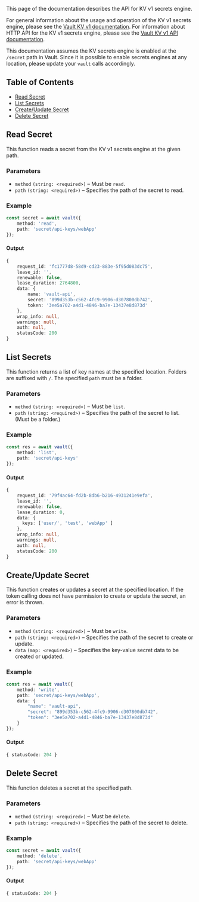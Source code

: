 This page of the documentation describes the API for KV v1 secrets engine.

For general information about the usage and operation of the KV v1 secrets engine, please see the [Vault KV v1 documentation](https://www.vaultproject.io/docs/secrets/kv/kv-v1). For information about HTTP API for the KV v1 secrets engine, please see the [Vault KV v1 API documentation](https://www.vaultproject.io/api-docs/secret/kv/kv-v1).

This documentation assumes the KV secrets engine is enabled at the `/secret` path in Vault. Since it is possible to enable secrets engines at any location, please update your `vault` calls accordingly.

## Table of Contents
- [Read Secret](#read-secret)
- [List Secrets](#list-secrets)
- [Create/Update Secret](#create-update-secret)
- [Delete Secret](#delete-secret)

## Read Secret
This function reads a secret from the KV v1 secrets engine at the given path.

### Parameters
- `method` `(string: <required>)` – Must be `read`.
- `path` `(string: <required>)` – Specifies the path of the secret to read.

### Example
```ts
const secret = await vault({
    method: 'read',
    path: 'secret/api-keys/webApp'
});
```

#### Output
```ts
{
    request_id: 'fc1777d8-58d9-cd23-883e-5f95d083dc75',
    lease_id: '',
    renewable: false,
    lease_duration: 2764800,
    data: {
        name: 'vault-api',
        secret: '899d353b-c562-4fc9-9906-d307800db742',
        token: '3ee5a702-a4d1-4846-ba7e-13437e8d873d'
    },
    wrap_info: null,
    warnings: null,
    auth: null,
    statusCode: 200
}
```

## List Secrets
This function returns a list of key names at the specified location. Folders are suffixed with `/`. The specified `path` must be a folder.

### Parameters
- `method` `(string: <required>)` – Must be `list`.
- `path` `(string: <required>)` – Specifies the path of the secret to list. (Must be a folder.)

### Example
```ts
const res = await vault({
    method: 'list',
    path: 'secret/api-keys'
});
```

#### Output
```ts
{
    request_id: '79f4ac64-fd2b-8db6-b216-4931241e9efa',
    lease_id: '',
    renewable: false,
    lease_duration: 0,
    data: {
      keys: ['user/', 'test', 'webApp' ]
    },
    wrap_info: null,
    warnings: null,
    auth: null,
    statusCode: 200
}
```

## Create/Update Secret
This function creates or updates a secret at the specified location. If the token calling does not have permission to create or update the secret, an error is thrown.

### Parameters
- `method` `(string: <required>)` – Must be `write`.
- `path` `(string: <required>)` – Specifies the path of the secret to create or update.
- `data` `(map: <required>)` – Specifies the key-value secret data to be created or updated.

### Example
```ts
const res = await vault({
    method: 'write',
    path: 'secret/api-keys/webApp',
    data: {
        "name": "vault-api",
        "secret": "899d353b-c562-4fc9-9906-d307800db742",
        "token": "3ee5a702-a4d1-4846-ba7e-13437e8d873d"
    }
});
```

#### Output
```ts
{ statusCode: 204 }
```

## Delete Secret
This function deletes a secret at the specified path.

### Parameters
- `method` `(string: <required>)` – Must be `delete`.
- `path` `(string: <required>)` – Specifies the path of the secret to delete.

### Example
```ts
const secret = await vault({
    method: 'delete',
    path: 'secret/api-keys/webApp'
});
```

#### Output
```ts
{ statusCode: 204 }
```
